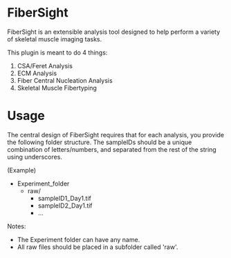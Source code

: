 # FiberSight #
FiberSight is an extensible analysis tool designed to help perform a variety of skeletal muscle imaging tasks.

This plugin is meant to do 4 things:
1) CSA/Feret Analysis
2) ECM Analysis
3) Fiber Central Nucleation Analysis
4) Skeletal Muscle Fibertyping

# Usage #
The central design of FiberSight requires that for each analysis, you provide the following folder structure.  The sampleIDs should be a unique combination of letters/numbers, and separated from the rest of the string using underscores. 

(Example)
- Experiment\_folder
  - raw/
    - sampleID1\_Day1.tif
    - sampleID2\_Day1.tif
    - ...

Notes:
- The Experiment folder can have any name.
- All raw files should be placed in a subfolder called 'raw'.
